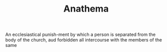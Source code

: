 ---
title: Anathema
letter: A
permalink: "/definitions/anathema.html"
body: An ecclesiastical punish-ment by which a person is separated from the body of
  the church, aud forbidden all intercourse with the members of the same
published_at: '2018-07-07'
source: Black's Law Dictionary
layout: post
---